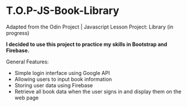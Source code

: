 # T.O.P-JS-Book-Library
Adapted from the Odin Project | Javascript Lesson Project: Library (in progress)

**I decided to use this project to practice my skills in Bootstrap and Firebase.**

General Features:
* Simple login interface using Google API
* Allowing users to input book information
* Storing user data using Firebase
* Retrieve all book data when the user signs in and display them on the web page
